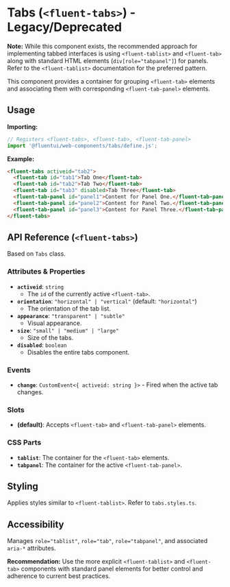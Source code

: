 # Tabs (`<fluent-tabs>`) - Legacy/Deprecated

**Note:** While this component exists, the recommended approach for implementing tabbed interfaces is using `<fluent-tablist>` and `<fluent-tab>` along with standard HTML elements (`div[role="tabpanel"]`) for panels. Refer to the `<fluent-tablist>` documentation for the preferred pattern.

This component provides a container for grouping `<fluent-tab>` elements and associating them with corresponding `<fluent-tab-panel>` elements.

## Usage

**Importing:**

```javascript
// Registers <fluent-tabs>, <fluent-tab>, <fluent-tab-panel>
import '@fluentui/web-components/tabs/define.js';
```

**Example:**

```html
<fluent-tabs activeid="tab2">
  <fluent-tab id="tab1">Tab One</fluent-tab>
  <fluent-tab id="tab2">Tab Two</fluent-tab>
  <fluent-tab id="tab3" disabled>Tab Three</fluent-tab>
  <fluent-tab-panel id="panel1">Content for Panel One.</fluent-tab-panel>
  <fluent-tab-panel id="panel2">Content for Panel Two.</fluent-tab-panel>
  <fluent-tab-panel id="panel3">Content for Panel Three.</fluent-tab-panel>
</fluent-tabs>
```

## API Reference (`<fluent-tabs>`)

Based on `Tabs` class.

### Attributes & Properties

*   **`activeid`**: `string`
    *   The `id` of the currently active `<fluent-tab>`.
*   **`orientation`**: `"horizontal" | "vertical"` (default: `"horizontal"`)
    *   The orientation of the tab list.
*   **`appearance`**: `"transparent" | "subtle"`
    *   Visual appearance.
*   **`size`**: `"small" | "medium" | "large"`
    *   Size of the tabs.
*   **`disabled`**: `boolean`
    *   Disables the entire tabs component.

### Events

*   **`change`**: `CustomEvent<{ activeid: string }>` - Fired when the active tab changes.

### Slots

*   **(default)**: Accepts `<fluent-tab>` and `<fluent-tab-panel>` elements.

### CSS Parts

*   **`tablist`**: The container for the `<fluent-tab>` elements.
*   **`tabpanel`**: The container for the active `<fluent-tab-panel>`.

## Styling

Applies styles similar to `<fluent-tablist>`. Refer to `tabs.styles.ts`.

## Accessibility

Manages `role="tablist"`, `role="tab"`, `role="tabpanel"`, and associated `aria-*` attributes.

**Recommendation:** Use the more explicit `<fluent-tablist>` and `<fluent-tab>` components with standard panel elements for better control and adherence to current best practices.
